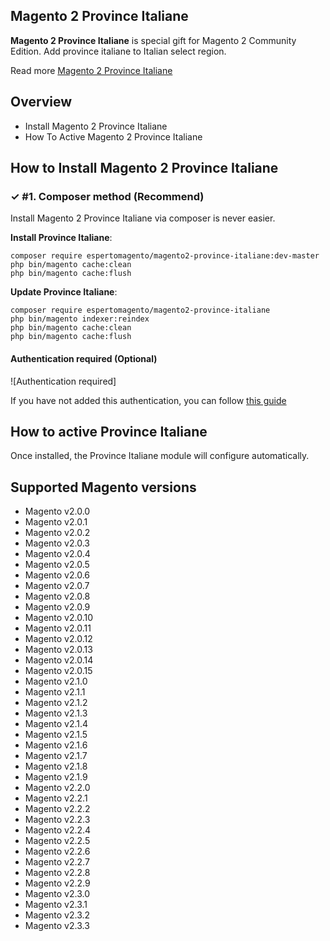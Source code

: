 ## Magento 2 Province Italiane

**Magento 2 Province Italiane** is special gift for Magento 2 Community Edition. 
Add province italiane to Italian select region.

Read more [Magento 2 Province Italiane](https://www.espertomagent.it/shop/estensioni-magento-2/province-italiane-per-magento-2)


## Overview

- Install Magento 2 Province Italiane
- How To Active Magento 2 Province Italiane

## How to Install Magento 2 Province Italiane

### ✓ #1. Composer method (Recommend)
Install Magento 2 Province Italiane via composer is never easier.

**Install Province Italiane**:

```
composer require espertomagento/magento2-province-italiane:dev-master
php bin/magento cache:clean
php bin/magento cache:flush

```


**Update Province Italiane**:

```
composer require espertomagento/magento2-province-italiane
php bin/magento indexer:reindex
php bin/magento cache:clean
php bin/magento cache:flush

```

#### Authentication required (Optional)

![Authentication required]

If you have not added this authentication, you can follow [this guide](http://devdocs.magento.com/guides/v2.0/install-gde/prereq/connect-auth.html)



## How to active Province Italiane

Once installed, the Province Italiane module will configure automatically.



## Supported Magento versions

- Magento v2.0.0
- Magento v2.0.1
- Magento v2.0.2
- Magento v2.0.3
- Magento v2.0.4
- Magento v2.0.5
- Magento v2.0.6
- Magento v2.0.7
- Magento v2.0.8
- Magento v2.0.9
- Magento v2.0.10
- Magento v2.0.11
- Magento v2.0.12
- Magento v2.0.13
- Magento v2.0.14
- Magento v2.0.15
- Magento v2.1.0
- Magento v2.1.1
- Magento v2.1.2
- Magento v2.1.3
- Magento v2.1.4
- Magento v2.1.5
- Magento v2.1.6
- Magento v2.1.7
- Magento v2.1.8
- Magento v2.1.9
- Magento v2.2.0
- Magento v2.2.1
- Magento v2.2.2
- Magento v2.2.3
- Magento v2.2.4
- Magento v2.2.5
- Magento v2.2.6
- Magento v2.2.7
- Magento v2.2.8
- Magento v2.2.9
- Magento v2.3.0
- Magento v2.3.1
- Magento v2.3.2
- Magento v2.3.3
